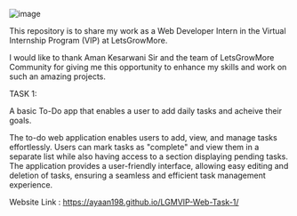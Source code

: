 ![image](https://github.com/Ayaan198/LGMVIP-Web-Task-1/assets/110682132/20576ead-72bc-47cd-b8d4-60f2f74e677d)


This repository is to share my work as a Web Developer Intern in the Virtual Internship Program (VIP) at LetsGrowMore.

I would like to thank Aman Kesarwani Sir and the team of LetsGrowMore Community for giving me this opportunity to enhance my skills and work on such an amazing projects.

TASK 1:

A basic To-Do app that enables a user to add daily tasks and acheive their goals.

The to-do web application enables users to add, view, and manage tasks effortlessly. Users can mark tasks as "complete" and view them in a separate list while also having access to a section displaying pending tasks. The application provides a user-friendly interface, allowing easy editing and deletion of tasks, ensuring a seamless and efficient task management experience.

Website Link : https://ayaan198.github.io/LGMVIP-Web-Task-1/
